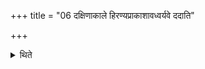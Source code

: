+++
title = "06 दक्षिणाकाले हिरण्यप्राकाशावध्वर्यवे ददाति"

+++

<details><summary>थिते</summary>

दक्षिणाकाले हिरण्यप्राकाशावध्वर्यवे ददाति । हिरण्यस्रजमुद्गात्रे । रुक्मं होत्र इति यथासमाम्नातम् ६
</details>
